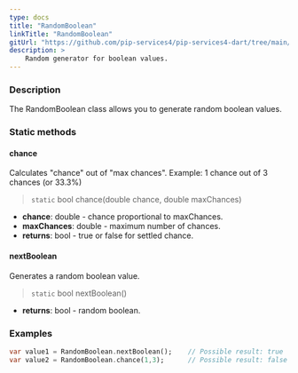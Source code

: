 ```yaml
---
type: docs
title: "RandomBoolean"
linkTitle: "RandomBoolean"
gitUrl: "https://github.com/pip-services4/pip-services4-dart/tree/main/pip-services4-data-dart"
description: >
    Random generator for boolean values.
---
```


### Description

The RandomBoolean class allows you to generate random boolean values.

### Static methods

#### chance
Calculates "chance" out of "max chances".
Example: 1 chance out of 3 chances (or 33.3%)

> `static` bool chance(double chance, double maxChances)

- **chance**: double - chance proportional to maxChances.
- **maxChances**: double - maximum number of chances.
- **returns**: bool - true or false for settled chance.

#### nextBoolean
Generates a random boolean value.

> `static` bool nextBoolean()

- **returns**: bool - random boolean.

### Examples

```dart
var value1 = RandomBoolean.nextBoolean();    // Possible result: true
var value2 = RandomBoolean.chance(1,3);      // Possible result: false

```
